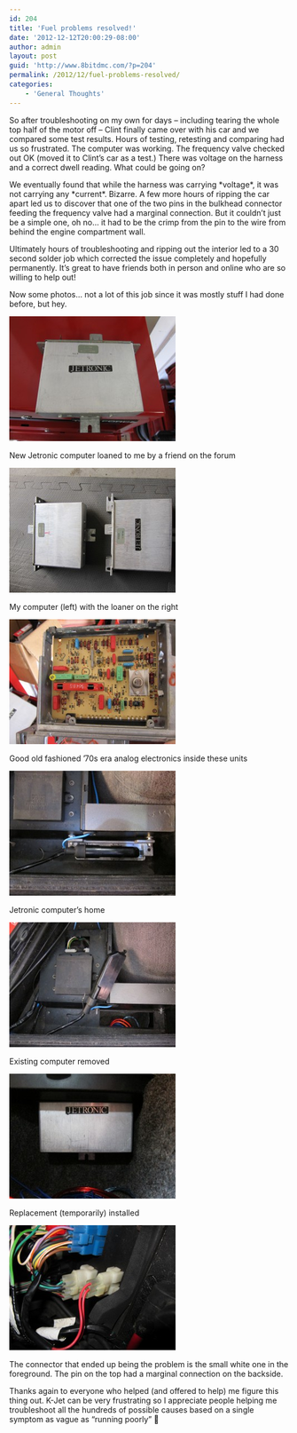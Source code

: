 ```yaml
---
id: 204
title: 'Fuel problems resolved!'
date: '2012-12-12T20:00:29-08:00'
author: admin
layout: post
guid: 'http://www.8bitdmc.com/?p=204'
permalink: /2012/12/fuel-problems-resolved/
categories:
    - 'General Thoughts'
---
```


So after troubleshooting on my own for days – including tearing the whole top half of the motor off – Clint finally came over with his car and we compared some test results. Hours of testing, retesting and comparing had us so frustrated. The computer was working. The frequency valve checked out OK (moved it to Clint’s car as a test.) There was voltage on the harness and a correct dwell reading. What could be going on?

We eventually found that while the harness was carrying \*voltage\*, it was not carrying any \*current\*. Bizarre. A few more hours of ripping the car apart led us to discover that one of the two pins in the bulkhead connector feeding the frequency valve had a marginal connection. But it couldn’t just be a simple one, oh no… it had to be the crimp from the pin to the wire from behind the engine compartment wall.

Ultimately hours of troubleshooting and ripping out the interior led to a 30 second solder job which corrected the issue completely and hopefully permanently. It’s great to have friends both in person and online who are so willing to help out!

Now some photos… not a lot of this job since it was mostly stuff I had done before, but hey.

[![](assets/images/2012/12/IMG_3650-300x225.jpg "IMG_3650")](assets/images/2012/12/IMG_3650.jpg)

New Jetronic computer loaned to me by a friend on the forum

[![](assets/images/2012/12/IMG_3651-300x225.jpg "IMG_3651")](assets/images/2012/12/IMG_3651.jpg)

My computer (left) with the loaner on the right

![](assets/images/2012/12/IMG_3655-300x225.jpg "IMG_3655")

Good old fashioned ’70s era analog electronics inside these units

[![](assets/images/2012/12/IMG_3653-300x225.jpg "IMG_3653")](assets/images/2012/12/IMG_3653.jpg)

Jetronic computer’s home

[![](assets/images/2012/12/IMG_3652-300x225.jpg "IMG_3652")](assets/images/2012/12/IMG_3652.jpg)

Existing computer removed

[![](assets/images/2012/12/IMG_3654-300x225.jpg "IMG_3654")](assets/images/2012/12/IMG_3654.jpg)

Replacement (temporarily) installed

[![](assets/images/2012/12/IMG_3656-300x225.jpg "IMG_3656")](assets/images/2012/12/IMG_3656.jpg)

The connector that ended up being the problem is the small white one in the foreground. The pin on the top had a marginal connection on the backside.

Thanks again to everyone who helped (and offered to help) me figure this thing out. K-Jet can be very frustrating so I appreciate people helping me troubleshoot all the hundreds of possible causes based on a single symptom as vague as “running poorly” 🙂